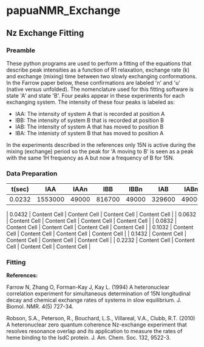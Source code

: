 # papuaNMR_Exchange

## Nz Exchange Fitting

### Preamble

These python programs are used to perform a fitting of the equations that describe peak intensities as a function of R1 relaxation,  exchange rate (k) and exchange (mixing) time between two slowly exchanging conformations. In the Farrow paper below, these confirmations are labeled 'n' and 'u' (native versus unfolded). The nomenclature used for this fitting software is state 'A' and state 'B'. Four peaks appear in these experiments for each exchanging system. The intensity of these four peaks is labeled as:

* IAA: The intensity of system A that is recorded at position A
* IBB: The intensity of system B that is recorded at position B
* IAB: The intensity of system A that has moved to position B
* IBA: The intenisty of system B that has moved to position A

In the experiments described in the references only 15N is active during the mixing (exchange) period so the peak for 'A moving to B' is seen as a peak with the same 1H frequency as A but now a frequency of B for 15N. 

### Data Preparation


|     t(sec)    |      IAA      |       IAAn    |      IBB      |      IBBn     |      IAB      |       IABn    |      IBA      |      IBAn     |
| ------------- | ------------- | ------------- | ------------- | ------------- | ------------- | ------------- | ------------- | -------------    |
|0.0232|1553000|49000|816700|49000|329600|49000|233100|49000|


|     0.0432    | Content Cell  | Content Cell  | Content Cell  | Content Cell  | 
|     0.0632    | Content Cell  | Content Cell  | Content Cell  | Content Cell  | 
|     0.0832    | Content Cell  | Content Cell  | Content Cell  | Content Cell  | 
|     0.1032    | Content Cell  | Content Cell  | Content Cell  | Content Cell  | 
|     0.1432    | Content Cell  | Content Cell  | Content Cell  | Content Cell  | 
|     0.2232    | Content Cell  | Content Cell  | Content Cell  | Content Cell  | 


### Fitting







**References:**

Farrow N, Zhang O, Forman-Kay J, Kay L. (1994) A heteronuclear correlation experiment for simultaneous determination of 15N longitudinal decay and chemical exchange rates of systems in slow equilibrium. J. Biomol. NMR. 4(5) 727-34.

Robson, S.A., Peterson, R., Bouchard, L.S., Villareal, V.A., Clubb, R.T. (2010) A heteronuclear zero quantum coherence Nz-exchange experiment that resolves resonance overlap and its application to measure the rates of heme binding to the IsdC protein. J. Am. Chem. Soc. 132, 9522-3.
